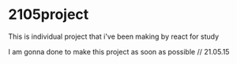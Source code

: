 # 2105project

This is individual project that i've been making by react for study

I am gonna done to make this project as soon as possible
// 21.05.15
